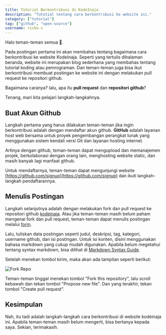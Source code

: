 ```yaml
---
title: Tutorial Berkontribusi di KodeInaja
description: "Tutotial tentang cara berkontribusi ke website ini."
category: ["tutorial"]
tag: ["github", "open-source"]
username: ricko-v
---
```


Halo teman-teman semua 👋.

Pada postingan pertama ini akan membahas tentang bagaimana cara berkontribusi ke website KodeInaja. Seperti yang tertulis dihalaman beranda, website ini merupakan blog sederhana yang membahas tentang tutorial koding atau pemrograman. Dan teman-teman juga bisa ikut berkontribusi membuat postingan ke website ini dengan melakukan pull request ke repositori github.

Bagaimana caranya? lalu, apa itu **pull request** dan **repositori github**?

Tenang, mari kita pelajari langkah-langkahnya.

## Buat Akun Github

Langkah pertama yang harus dilakukan teman-teman jika ingin berkontribusi adalah dengan mendaftar akun github. **GitHub** adalah layanan host web bersama untuk proyek pengembangan perangkat lunak yang menggunakan sistem kendali versi Git dan layanan hosting internet.

Artinya dengan github, teman-teman dapat mengupload dan memanajemen projek, berkolaborasi dengan orang lain, menghosting website static, dan masih banyak lagi manfaat github.

Untuk mendaftarnya, teman-teman dapat mengunjungi website [https://github.com/signup](https://github.com/signup) dan ikuti langkah-langkah pendaftarannya.

## Menulis Postingan

Langkah selanjutnya adalah dengan melakukan fork dan pull request ke repositori github [kodeinaja](https://github.com/ricko-v/kodeinaja). Atau jika teman-teman masih belum paham mengenai fork dan pull request, teman-teman dapat menulis postingan melalui [form](https://kodeinaja.vercel.app/buat-post).

Lalu, tuliskan data postingan seperti judul, deskripsi, tag, kategori, username github, dan isi postingan. Untuk isi konten, disini menggunakan bahasa markdown yang cukup mudah digunakan. Apabila belum megetahui tentang syntax markdown, bisa dilihat di [Markdown Syntax Guide](https://kodeinaja.vercel.app/p/belajar-markdown-syntax).
 
Setelah menekan tombol kirim, maka akan ada tampilan seperti berikut:

![Fork Repo](https://iili.io/VWROyG.png)

Teman-teman tinggal menekan tombol "Fork this repository", lalu scroll kebawah dan tekan tombol "Propose new file". Dan yang terakhir, tekan tombol "Create pull request".

## Kesimpulan

Nah, itu tadi adalah langkah-langkah cara berkontribusi di website kodeinaja ini. Apabila teman-teman masih belum mengerti, bisa bertanya kepada saya. Sekian, terimakasih.
